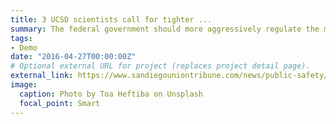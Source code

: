 ```yaml
---
title: 3 UCSD scientists call for tighter ...
summary: The federal government should more aggressively regulate the marketing of marijuana, particularly...
tags:
- Demo
date: "2016-04-27T00:00:00Z"
# Optional external URL for project (replaces project detail page).
external_link: https://www.sandiegouniontribune.com/news/public-safety/story/2019-05-19/uc-san-diego-calls-for-tighter-regulation-of-marijuana-advertising
image:
  caption: Photo by Toa Heftiba on Unsplash
  focal_point: Smart
---
```

